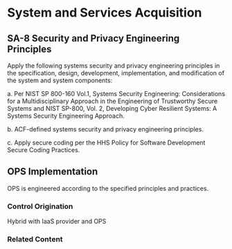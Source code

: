 # System and Services Acquisition
## SA-8 Security and Privacy Engineering Principles

Apply the following systems security and privacy engineering principles in the specification, design, development, implementation, and modification of the system and system components:

a. Per NIST SP 800-160 Vol.1, Systems Security Engineering: Considerations for a Multidisciplinary Approach in the Engineering of Trustworthy Secure Systems and NIST SP-800, Vol. 2, Developing Cyber Resilient Systems: A Systems Security Engineering Approach.

b. ACF-defined systems security and privacy engineering principles.

c. Apply secure coding per the HHS Policy for Software Development Secure Coding Practices.

## OPS Implementation

OPS is engineered according to the specified principles and practices.

### Control Origination

Hybrid with IaaS provider and OPS

### Related Content

